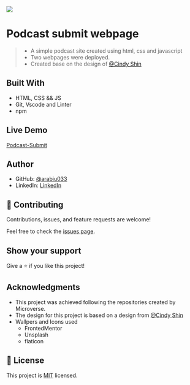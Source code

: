 ![](https://img.shields.io/badge/Microverse-blueviolet)

# Podcast submit webpage

> - A simple podcast site created using html, css and javascript
> - Two webpages were deployed.
> - Created base on the design of [@Cindy Shin](https://www.behance.net/gallery/29845175/CC-Global-Summit-2015)


## Built With

- HTML, CSS && JS
- Git, Vscode and Linter
- npm

## Live Demo

[Podcast-Submit](https://podcast-capstone.netlify.app)


## Author

- GitHub: [@arabiu033](https://github.com/arabiu033)
- LinkedIn: [LinkedIn](https://linkedin.com/in/larabiu033)

## 🤝 Contributing

Contributions, issues, and feature requests are welcome!

Feel free to check the [issues page](../../issues/).

## Show your support

Give a ⭐️ if you like this project!

## Acknowledgments

- This project was achieved following the repositories created by Microverse.
- The design for this project is based on a design from [@Cindy Shin](https://www.behance.net/gallery/29845175/CC-Global-Summit-2015)
- Wallpers and Icons used
  - FrontedMentor
  - Unsplash
  - flaticon

## 📝 License

This project is [MIT](./LICENSE) licensed.
